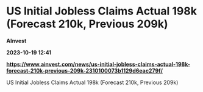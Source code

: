 # US Initial Jobless Claims Actual 198k (Forecast 210k, Previous 209k)
**AInvest**

**2023-10-19 12:41**

**https://www.ainvest.com/news/us-initial-jobless-claims-actual-198k-forecast-210k-previous-209k-2310100073b1129d6eac279f/**

US Initial Jobless Claims Actual 198k (Forecast 210k, Previous 209k)